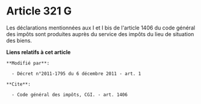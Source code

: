 # Article 321 G

Les déclarations mentionnées aux I et I bis de l'article 1406 du code général des impôts  sont produites auprès du service
des impôts du lieu de situation des biens.

**Liens relatifs à cet article**

	**Modifié par**:

	  - Décret n°2011-1795 du 6 décembre 2011 - art. 1

	**Cite**:

	  - Code général des impôts, CGI. - art. 1406
